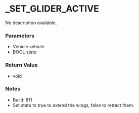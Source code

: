 # _SET_GLIDER_ACTIVE

No description available.

### Parameters
* Vehicle vehicle
* BOOL state

### Return Value
* void

### Notes
* Build: 811
* Set state to true to extend the wings, false to retract them.


